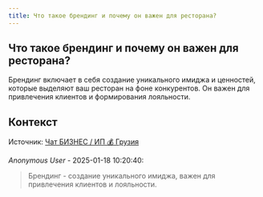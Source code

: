 ```yaml
---
title: Что такое брендинг и почему он важен для ресторана?
---
```


## Что такое брендинг и почему он важен для ресторана?

Брендинг включает в себя создание уникального имиджа и ценностей, которые выделяют ваш ресторан на фоне конкурентов. Он важен для привлечения клиентов и формирования лояльности.

## Контекст

Источник: [Чат БИЗНЕС / ИП 💰 Грузия](https://t.me/ip_ge)

_Anonymous User_ - 2025-01-18 10:20:40:

> Брендинг - создание уникального имиджа, важен для привлечения клиентов и лояльности.
